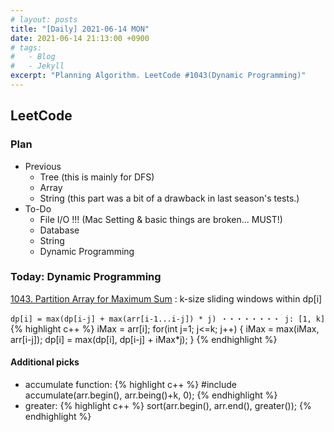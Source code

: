 ```yaml
---
# layout: posts
title: "[Daily] 2021-06-14 MON"
date: 2021-06-14 21:13:00 +0900
# tags:
#   - Blog
#   - Jekyll
excerpt: "Planning Algorithm. LeetCode #1043(Dynamic Programming)"
---
```


## LeetCode

### Plan

- Previous
  - Tree (this is mainly for DFS)
  - Array
  - String (this part was a bit of a drawback in last season's tests.)
- To-Do
  - File I/O !!! (Mac Setting & basic things are broken... MUST!)
  - Database
  - String
  - Dynamic Programming

### Today: Dynamic Programming
[1043. Partition Array for Maximum Sum][1043. partition array for maximum sum]
: k-size sliding windows within dp[i]

`dp[i] = max(dp[i-j] + max(arr[i-1...i-j]) * j) ・・・・・・・・ j: [1, k]`
{% highlight c++ %}
iMax = arr[i];
for(int j=1; j<=k; j++) {
  iMax = max(iMax, arr[i-j]);
  dp[i] = max(dp[i], dp[i-j] + iMax*j);
}
{% endhighlight %}

#### Additional picks

- accumulate function:
  {% highlight c++ %}
  #include <numeric>
  accumulate(arr.begin(), arr.being()+k, 0);
  {% endhighlight %}
- greater:
  {% highlight c++ %}
  sort(arr.begin(), arr.end(), greater<int>());
  {% endhighlight %}


[1043. partition array for maximum sum]: https://leetcode.com/problems/partition-array-for-maximum-sum/
